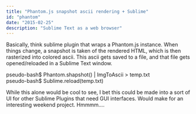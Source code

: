 ```yaml
---
title: "Phantom.js snapshot ascii rendering + Sublime"
id: "phantom"
date: "2015-02-25"
description: "Sublime Text as a web browser"
---
```


<p>Basically, think sublime plugin that wraps a Phantom.js instance. When things change, a snapshot is taken of the rendered HTML, which is then rasterized into colored ascii. This ascii gets saved to a file, and that file gets opened/reloaded in a Sublime Text window.</p>
<p class='down-1'>pseudo-bash$ Phantom.shapshot() | ImgToAscii > temp.txt<br>pseudo-bash$ Sublime.reload(temp.txt)</p>
<p class='down-2'>While this alone would be cool to see, I bet this could be made into a sort of UI for other Sublime Plugins that need GUI interfaces. Would make for an interesting weekend project. Hmmmm....</p>